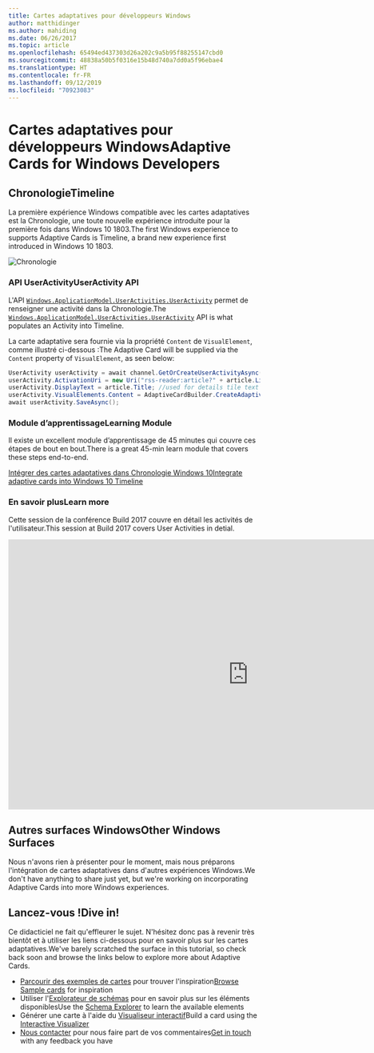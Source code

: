 ```yaml
---
title: Cartes adaptatives pour développeurs Windows
author: matthidinger
ms.author: mahiding
ms.date: 06/26/2017
ms.topic: article
ms.openlocfilehash: 65494ed437303d26a202c9a5b95f88255147cbd0
ms.sourcegitcommit: 48838a50b5f0316e15b48d740a7dd0a5f96ebae4
ms.translationtype: HT
ms.contentlocale: fr-FR
ms.lasthandoff: 09/12/2019
ms.locfileid: "70923083"
---
```

# <a name="adaptive-cards-for-windows-developers"></a><span data-ttu-id="54109-102">Cartes adaptatives pour développeurs Windows</span><span class="sxs-lookup"><span data-stu-id="54109-102">Adaptive Cards for Windows Developers</span></span>

## <a name="timeline"></a><span data-ttu-id="54109-103">Chronologie</span><span class="sxs-lookup"><span data-stu-id="54109-103">Timeline</span></span>

<span data-ttu-id="54109-104">La première expérience Windows compatible avec les cartes adaptatives est la Chronologie, une toute nouvelle expérience introduite pour la première fois dans Windows 10 1803.</span><span class="sxs-lookup"><span data-stu-id="54109-104">The first Windows experience to supports Adaptive Cards is Timeline, a brand new experience first introduced in Windows 10 1803.</span></span> 

![Chronologie](media/windows/timeline.png)

### <a name="useractivity-api"></a><span data-ttu-id="54109-106">API UserActivity</span><span class="sxs-lookup"><span data-stu-id="54109-106">UserActivity API</span></span>

<span data-ttu-id="54109-107">L'API [`Windows.ApplicationModel.UserActivities.UserActivity`](https://docs.microsoft.com/en-us/uwp/api/windows.applicationmodel.useractivities.useractivity) permet de renseigner une activité dans la Chronologie.</span><span class="sxs-lookup"><span data-stu-id="54109-107">The [`Windows.ApplicationModel.UserActivities.UserActivity`](https://docs.microsoft.com/en-us/uwp/api/windows.applicationmodel.useractivities.useractivity) API is what populates an Activity into Timeline.</span></span>

<span data-ttu-id="54109-108">La carte adaptative sera fournie via la propriété `Content` de `VisualElement`, comme illustré ci-dessous :</span><span class="sxs-lookup"><span data-stu-id="54109-108">The Adaptive Card will be supplied via the `Content` property of `VisualElement`, as seen below:</span></span>

```csharp
UserActivity userActivity = await channel.GetOrCreateUserActivityAsync(activityId, new HostName("contoso.com"));
userActivity.ActivationUri = new Uri("rss-reader:article?" + article.Link);
userActivity.DisplayText = article.Title; //used for details tile text
userActivity.VisualElements.Content = AdaptiveCardBuilder.CreateAdaptiveCardFromJson(jsonString);
await userActivity.SaveAsync();
```

### <a name="learning-module"></a><span data-ttu-id="54109-109">Module d’apprentissage</span><span class="sxs-lookup"><span data-stu-id="54109-109">Learning Module</span></span>

<span data-ttu-id="54109-110">Il existe un excellent module d’apprentissage de 45 minutes qui couvre ces étapes de bout en bout.</span><span class="sxs-lookup"><span data-stu-id="54109-110">There is a great 45-min learn module that covers these steps end-to-end.</span></span>

[<span data-ttu-id="54109-111">Intégrer des cartes adaptatives dans Chronologie Windows 10</span><span class="sxs-lookup"><span data-stu-id="54109-111">Integrate adaptive cards into Windows 10 Timeline</span></span>](https://docs.microsoft.com/en-us/learn/modules/integrate-app-into-windows-10-timeline/)

### <a name="learn-more"></a><span data-ttu-id="54109-112">En savoir plus</span><span class="sxs-lookup"><span data-stu-id="54109-112">Learn more</span></span>

<span data-ttu-id="54109-113">Cette session de la conférence Build 2017 couvre en détail les activités de l'utilisateur.</span><span class="sxs-lookup"><span data-stu-id="54109-113">This session at Build 2017 covers User Activities in detial.</span></span>

<iframe src="https://channel9.msdn.com/Events/Build/2017/B8108/player" width="960" height="540" allowFullScreen frameBorder="0"></iframe>

## <a name="other-windows-surfaces"></a><span data-ttu-id="54109-114">Autres surfaces Windows</span><span class="sxs-lookup"><span data-stu-id="54109-114">Other Windows Surfaces</span></span>
<span data-ttu-id="54109-115">Nous n'avons rien à présenter pour le moment, mais nous préparons l'intégration de cartes adaptatives dans d'autres expériences Windows.</span><span class="sxs-lookup"><span data-stu-id="54109-115">We don't have anything to share just yet, but we're working on incorporating Adaptive Cards into more Windows experiences.</span></span>

## <a name="dive-in"></a><span data-ttu-id="54109-116">Lancez-vous !</span><span class="sxs-lookup"><span data-stu-id="54109-116">Dive in!</span></span>

<span data-ttu-id="54109-117">Ce didacticiel ne fait qu'effleurer le sujet. N'hésitez donc pas à revenir très bientôt et à utiliser les liens ci-dessous pour en savoir plus sur les cartes adaptatives.</span><span class="sxs-lookup"><span data-stu-id="54109-117">We've barely scratched the surface in this tutorial, so check back soon and browse the links below to explore more about Adaptive Cards.</span></span>

* <span data-ttu-id="54109-118">[Parcourir des exemples de cartes](http://adaptivecards.io/samples/) pour trouver l'inspiration</span><span class="sxs-lookup"><span data-stu-id="54109-118">[Browse Sample cards](http://adaptivecards.io/samples/) for inspiration</span></span>
* <span data-ttu-id="54109-119">Utiliser l'[Explorateur de schémas](http://adaptivecards.io/explorer) pour en savoir plus sur les éléments disponibles</span><span class="sxs-lookup"><span data-stu-id="54109-119">Use the [Schema Explorer](http://adaptivecards.io/explorer) to learn the available elements</span></span>
* <span data-ttu-id="54109-120">Générer une carte à l'aide du [Visualiseur interactif](http://adaptivecards.io/visualizer/index.html?hostApp=Skype)</span><span class="sxs-lookup"><span data-stu-id="54109-120">Build a card using the [Interactive Visualizer](http://adaptivecards.io/visualizer/index.html?hostApp=Skype)</span></span>
* <span data-ttu-id="54109-121">[Nous contacter](http://adaptivecards.io/connect) pour nous faire part de vos commentaires</span><span class="sxs-lookup"><span data-stu-id="54109-121">[Get in touch](http://adaptivecards.io/connect) with any feedback you have</span></span>
